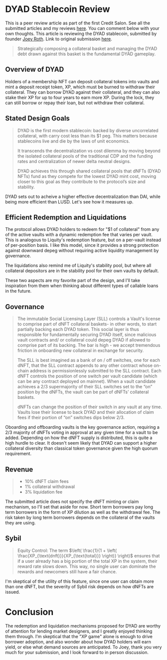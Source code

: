 # DYAD Stablecoin Review

This is a peer review article as part of the first Credit Salon. See all the submitted articles and my reviews [here](https://onetruekirk.github.io/). You can comment below with your own thoughts. This article is reviewing the DYAD stablecoin, submitted by founder [Joey Roth](https://twitter.com/joeyroth). Link to original submission [here](https://www.notion.so/dyadstable/DYAD-SSOT-441278f1a75c4760bbd0cac5dc8505bb?pvs=4).

>Strategically composing a collateral basket and managing the DYAD debt drawn against this basket is the fundamental DYAD gameplay. 

## Overview of DYAD

Holders of a membership NFT can deposit collateral tokens into vaults and mint a deposit receipt token, XP, which must be burned to withdraw their collateral. They can borrow DYAD against their collateral, and they can also stake their XP for up to four years to earn more XP. During the lock, they can still borrow or repay their loan, but not withdraw their collateral.

## Stated Design Goals

>DYAD is the first modern stablecoin: backed by diverse uncorrelated collateral, with carry cost less than its $1 peg. This matters because stablecoins live and die by the laws of unit economics. 
>
>It transcends the decentralization vs cost dilemma by moving beyond the isolated collateral pools of the traditional CDP and the funding rates and centralization of newer delta neutral designs. 
>
>DYAD achieves this through shared collateral pools that dNFTs (DYAD NFTs) fund as they compete for the lowest DYAD mint cost, moving closer to this goal as they contribute to the protocol’s size and stability.

DYAD sets out to acheive a higher effective decentralization than DAI, while being more efficient than LUSD. Let's see how it measures up.

## Efficient Redemption and Liquidations

The protocol allows DYAD holders to redeem for "$1 of collateral" from any of the active vaults with a dynamic redemption fee that varies per vault. This is analogous to Liquity's redemption feature, but on a per-vault instead of per-position basis. I like this model, since it provides a strong protection against downward depeg without requiring active liquidity management by governance.

The liquidations also remind me of Liquity's stability pool, but where all collateral depositors are in the stability pool for their own vaults by default.

These two aspects are my favorite part of the design, and I'll take inspiration from them when thinking about different types of callable loans in the future.

## Governance

>The immutable Social Licensing Layer (SLL) controls a Vault's license to comprise part of dNFT collateral baskets- in other words, to start partially backing each DYAD token. This social layer is thus responsible for fundamentally securing DYAD itself, since malicious vault contracts and/ or collateral could depeg DYAD if allowed to comprise part of its backing. The bar is high - we accept tremendous friction in onboarding new collateral in exchange for security. 
>
>The SLL is best imagined as a bank of on / off switches, one for each dNFT, that the SLL contract appends to any other contract whose on-chain address is permissionlessly submitted to the SLL contract. Each dNFT controls the position of one switch per vault candidate (which can be any contract deployed on mainnet). When a vault candidate achieves a 2/3 supermajority of their SLL switches set to the “on” position by the dNFTs, the vault can be part of dNFTs’ collateral baskets.
>
>dNFTs can change the position of their switch in any vault at any time. Vaults lose their license to back DYAD and their allocation of claim fees if their portion of “on” switches dips below 2/3.

Oboarding and offboarding vaults is the key governance action, requiring a 2/3 majority of dNFTs voting in approval at any given time for a vault to be added. Depending on how the dNFT supply is distributed, this is quite a high hurdle to clear. It doesn't seem likely that DYAD can support a higher collateral diversity than classical token governance given the high quorum requirement.

## Revenue

>- 10% dNFT claim fees
>- 1% collateral withdrawal
>- 3% liquidation fee

The submitted article does not specify the dNFT minting or claim mechanism, so I'll set that aside for now. Short term borrowers pay long term borrowers in the form of XP dilution as well as the withdrawal fee. The risk taken by long term borrowers depends on the collateral of the vaults they are using.

## Sybil

>Equity Control: The term $\left( \frac{1}{1 + \left( \frac{XP_{\text{dnft}}}{XP_{\text{total}}} \right)} \right)$ ensures that if a user already has a big portion of the total XP in the system, their reward rate slows down. This way, no single user can dominate the rewards and newcomers still have a fair chance.

I'm skeptical of the utility of this feature, since one user can obtain more than one dNFT, but the severity of Sybil risk depends on how dNFTs are issued.

# Conclusion

The redemption and liquidation mechanisms proposed for DYAD are worthy of attention for lending market designers, and I greatly enjoyed thinking them through. I'm skeptical that the "XP game" alone is enough to drive borrower adoption, and also wonder about how DYAD holders will earn yield, or else what demand sources are anticipated. To Joey, thank you very much for your submission, and I look forward to in person discussion.

<script src="https://utteranc.es/client.js"
        repo="OneTrueKirk/onetruekirk.github.io"
        issue-term="pathname"
        label="comment"
        theme="github-light"
        crossorigin="anonymous"
        async>
</script>